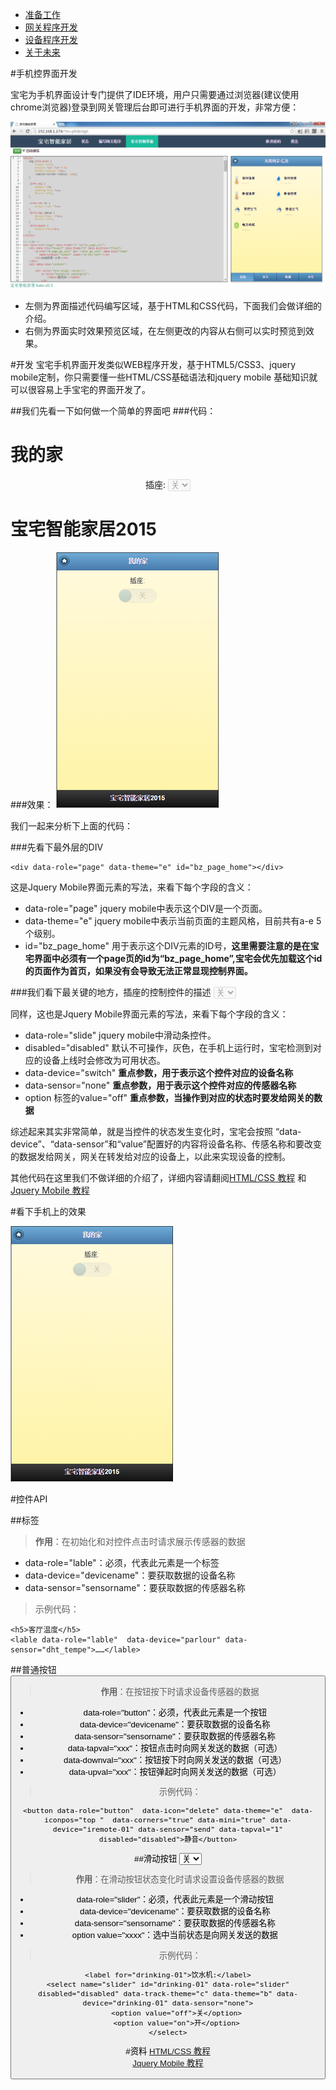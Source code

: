 * [准备工作](<00.md>)   
* [网关程序开发](<01.md>)  
* [设备程序开发](<02.md>)    
* [关于未来](<04.md>)  


#手机控界面开发

宝宅为手机界面设计专门提供了IDE环境，用户只需要通过浏览器(建议使用chrome浏览器)登录到网关管理后台即可进行手机界面的开发，非常方便：

![](images/20.png)


* 左侧为界面描述代码编写区域，基于HTML和CSS代码，下面我们会做详细的介绍。
* 右侧为界面实时效果预览区域，在左侧更改的内容从右侧可以实时预览到效果。

#开发
宝宅手机界面开发类似WEB程序开发，基于HTML5/CSS3、jquery mobile定制，你只需要懂一些HTML/CSS基础语法和jquery mobile 基础知识就可以很容易上手宝宅的界面开发了。

##我们先看一下如何做一个简单的界面吧
###代码：
	<div data-role="page" data-theme="e" id="bz_page_home">
	  <div data-role="header" data-theme="b" data-position="fixed">
	    <a href="#_page_router_list"  data-icon="home" data-iconpos="notext"></a>
	    <h1>我的家</h1>
	  </div>
	  <div data-role="content">
		    <div style="text-align: center">
		        <label for="switch">插座:</label>
		        <select id="switch" 
		          data-role="slider" disabled="disabled" 
		          data-track-theme="c" data-theme="b" 
		          data-device="switch" data-sensor="none">
		            <option value="off">关</option>
		            <option value="on">开</option>
		        </select>
		   </div>
		   <div data-role="footer" data-position="fixed">
		        <h1>宝宅智能家居2015</h1>
		   </div>
	  </div>
	</div>

###效果：
![](images/21.png)

我们一起来分析下上面的代码：  


###先看下最外层的DIV  

	<div data-role="page" data-theme="e" id="bz_page_home"></div>
这是Jquery Mobile界面元素的写法，来看下每个字段的含义：  

* data-role="page" jquery mobile中表示这个DIV是一个页面。
* data-theme="e" jquery mobile中表示当前页面的主题风格，目前共有a-e 5个级别。
* id="bz_page_home" 用于表示这个DIV元素的ID号，__这里需要注意的是在宝宅界面中必须有一个page页的id为“bz_page_home”,宝宅会优先加载这个id的页面作为首页，如果没有会导致无法正常显现控制界面。__

###我们看下最关键的地方，插座的控制控件的描述
	<select id="switch" data-role="slider" disabled="disabled" data-track-theme="c" data-theme="b" data-device="switch" data-sensor="none">
		<option value="off">关</option>
		<option value="on">开</option>
	</select>

同样，这也是Jquery Mobile界面元素的写法，来看下每个字段的含义：  

* data-role="slide" jquery mobile中滑动条控件。
* disabled="disabled" 默认不可操作，灰色，在手机上运行时，宝宅检测到对应的设备上线时会修改为可用状态。
* data-device="switch"  __重点参数，用于表示这个控件对应的设备名称__
* data-sensor="none"  __重点参数，用于表示这个控件对应的传感器名称__
* option 标签的value="off" __重点参数，当操作到对应的状态时要发给网关的数据__

综述起来其实非常简单，就是当控件的状态发生变化时，宝宅会按照 “data-device”、“data-sensor”和“value”配置好的内容将设备名称、传感名称和要改变的数据发给网关，网关在转发给对应的设备上，以此来实现设备的控制。

其他代码在这里我们不做详细的介绍了，详细内容请翻阅[HTML/CSS 教程](http://www.w3school.com.cn/h.asp)  和 [Jquery Mobile 教程](http://www.w3school.com.cn/jquerymobile/jquerymobile_pages.asp)

#看下手机上的效果

![](images/21.png)

#控件API

##标签
	<lable data-role="lable"  data-device="devicename" data-sensor="sensorname"/>
>__作用__：在初始化和对控件点击时请求展示传感器的数据
>
- data-role="lable"：必须，代表此元素是一个标签
- data-device="devicename"：要获取数据的设备名称
- data-sensor="sensorname"：要获取数据的传感器名称

>示例代码：
>
	<h5>客厅温度</h5>
	<lable data-role="lable"  data-device="parlour" data-sensor="dht_tempe">……</lable>


##普通按钮
	<button data-role="button" data-device="devicename" data-sensor="sensorname" data-tapval="xxx"  data-downval="xxx" data-upval="xxx"/>
>__作用__：在按钮按下时请求设备传感器的数据
>
- data-role="button"：必须，代表此元素是一个按钮
- data-device="devicename"：要获取数据的设备名称
- data-sensor="sensorname"：要获取数据的传感器名称
- data-tapval="xxx"：按钮点击时向网关发送的数据（可选）
- data-downval="xxx"：按钮按下时向网关发送的数据（可选）
- data-upval="xxx"：按钮弹起时向网关发送的数据（可选）

>示例代码：
>
	<button data-role="button"  data-icon="delete" data-theme="e"  data-iconpos="top "  data-corners="true" data-mini="true" data-device="iremote-01" data-sensor="send" data-tapval="1" disabled="disabled">静音</button>



##滑动按钮
	<select  data-role="slider" data-device="devicename" data-sensor="sensorname">
		<option value="xxx1">关</option>
		<option value="xxx2">开</option>
	</select>


>__作用__：在滑动按钮状态变化时请求设置设备传感器的数据
>
- data-role="slider"：必须，代表此元素是一个滑动按钮
- data-device="devicename"：要获取数据的设备名称
- data-sensor="sensorname"：要获取数据的传感器名称
- option value="xxxx"：选中当前状态是向网关发送的数据

>示例代码：
>
	<label for="drinking-01">饮水机:</label>
	<select name="slider" id="drinking-01" data-role="slider"  disabled="disabled" data-track-theme="c" data-theme="b" data-device="drinking-01" data-sensor="none">
		<option value="off">关</option>
		<option value="on">开</option>
	</select>



#资料
[HTML/CSS 教程](http://www.w3school.com.cn/h.asp)  
[Jquery Mobile 教程](http://www.w3school.com.cn/jquerymobile/jquerymobile_pages.asp)